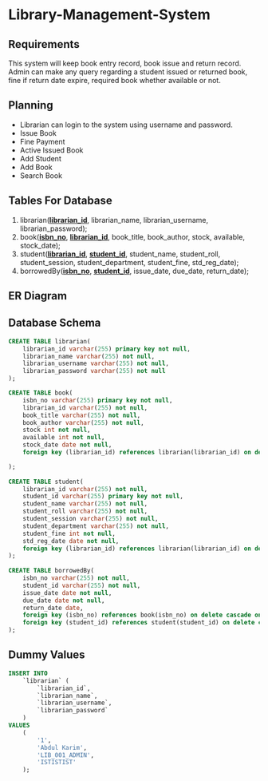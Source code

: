 # Library-Management-System
## Requirements
   This system will keep book entry record, book issue and return record. Admin can make any query regarding a student issued or returned book, fine if return date expire, required book whether available or not.
## Planning
*	Librarian can login to the system using username and password.
*	Issue Book
*	Fine Payment 
*	Active Issued Book  
*   Add Student
*	Add Book 
*	Search Book 

## Tables For Database
1. librarian(<ins>**librarian_id**</ins>, librarian_name, librarian_username, librarian_password);
2. book(<ins>**isbn_no**</ins>, <ins>**librarian_id**</ins>, book_title, book_author, stock, available, stock_date); 
3. student(<ins>**librarian_id**</ins>, <ins>**student_id**</ins>, student_name, student_roll, student_session, student_department, student_fine, std_reg_date);
4. borrowedBy(<ins>**isbn_no**</ins>, <ins>**student_id**</ins>, issue_date, due_date, return_date);
   
## ER Diagram


## Database Schema

```sql
CREATE TABLE librarian(
    librarian_id varchar(255) primary key not null,
    librarian_name varchar(255) not null,
    librarian_username varchar(255) not null,
    librarian_password varchar(255) not null
);

CREATE TABLE book(
    isbn_no varchar(255) primary key not null,
    librarian_id varchar(255) not null,
    book_title varchar(255) not null,
    book_author varchar(255) not null,
    stock int not null,
    available int not null,
    stock_date date not null,
    foreign key (librarian_id) references librarian(librarian_id) on delete cascade on update cascade

);
 
CREATE TABLE student(
    librarian_id varchar(255) not null,
    student_id varchar(255) primary key not null,
    student_name varchar(255) not null,
    student_roll varchar(255) not null,
    student_session varchar(255) not null,
    student_department varchar(255) not null,
    student_fine int not null,
    std_reg_date date not null,
    foreign key (librarian_id) references librarian(librarian_id) on delete cascade on update cascade
);
 
CREATE TABLE borrowedBy(
    isbn_no varchar(255) not null,
    student_id varchar(255) not null,
    issue_date date not null,
    due_date date not null,
    return_date date,
    foreign key (isbn_no) references book(isbn_no) on delete cascade on update cascade,
    foreign key (student_id) references student(student_id) on delete cascade on update cascade
);
```

## Dummy Values

```sql
INSERT INTO
    `librarian` (
        `librarian_id`,
        `librarian_name`,
        `librarian_username`,
        `librarian_password`
    )
VALUES
    (
        '1',
        'Abdul Karim',
        'LIB_001_ADMIN',
        'ISTISTIST'
    );
```
